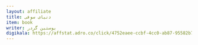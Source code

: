 ```yaml
---
layout: affiliate
title: دنیای سوفی
item: book
writer: یوستین گردر
digikala: https://affstat.adro.co/click/4752eaee-ccbf-4cc0-ab87-95582b77d58b
---
```


